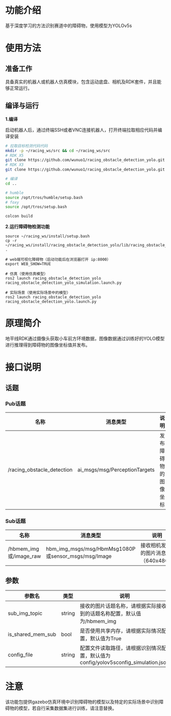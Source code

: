 # 功能介绍

基于深度学习的方法识别赛道中的障碍物，使用模型为YOLOv5s

# 使用方法

## 准备工作

具备真实的机器人或机器人仿真模块，包含运动底盘、相机及RDK套件，并且能够正常运行。

## 编译与运行

**1.编译**

启动机器人后，通过终端SSH或者VNC连接机器人，打开终端拉取相应代码并编译安装

```bash
# 拉取目标检测代码代码
mkdir -p ~/racing_ws/src && cd ~/racing_ws/src
# RDK X5
git clone https://github.com/wunuo1/racing_obstacle_detection_yolo.git -b feature-x5
# RDK X3
git clone https://github.com/wunuo1/racing_obstacle_detection_yolo.git -b feature-x3

# 编译
cd ..

# humble
source /opt/tros/humble/setup.bash
# foxy
source /opt/tros/setup.bash

colcon build
```

**2.运行障碍物检测功能**

```shell
source ~/racing_ws/install/setup.bash
cp -r ~/racing_ws/install/racing_obstacle_detection_yolo/lib/racing_obstacle_detection_yolo/config/ .

# web端可视化障碍物（启动功能后在浏览器打开 ip:8000）
export WEB_SHOW=TRUE

# 仿真（使用仿真模型）
ros2 launch racing_obstacle_detection_yolo racing_obstacle_detection_yolo_simulation.launch.py

# 实际场景（使用实际场景中的模型）
ros2 launch racing_obstacle_detection_yolo racing_obstacle_detection_yolo.launch.py
```


# 原理简介

地平线RDK通过摄像头获取小车前方环境数据，图像数据通过训练好的YOLO模型进行推理得到障碍物的图像坐标值并发布。

# 接口说明

## 话题

### Pub话题

| 名称                          | 消息类型                                                     | 说明                                                   |
| ----------------------------- | ------------------------------------------------------------ | ------------------------------------------------------ |
| /racing_obstacle_detection    | ai_msgs/msg/PerceptionTargets             | 发布障碍物的图像坐标                 |

### Sub话题
| 名称                          | 消息类型                                                     | 说明                                                   |
| ----------------------------- | ------------------------------------------------------------ | ------------------------------------------------------ |
| /hbmem_img或/image_raw       | hbm_img_msgs/msg/HbmMsg1080P或sensor_msgs/msg/Image        | 接收相机发布的图片消息（640x480）                   |

## 参数

| 参数名                | 类型        | 说明                                                                                                                                 |
| --------------------- | ----------- | ------------------------------------------------------------------------------------------------------------------------------------- |
| sub_img_topic       | string |     接收的图片话题名称，请根据实际接收到的话题名称配置，默认值为/hbmem_img |
| is_shared_mem_sub   | bool | 是否使用共享内存，请根据实际情况配置，默认值为True |
| config_file | string | 配置文件读取路径，请根据识别情况配置，默认值为config/yolov5sconfig_simulation.json |

# 注意
该功能包提供gazebo仿真环境中识别障碍物的模型以及特定的实际场景中识别障碍物的模型，若自行采集数据集进行训练，请注意替换。